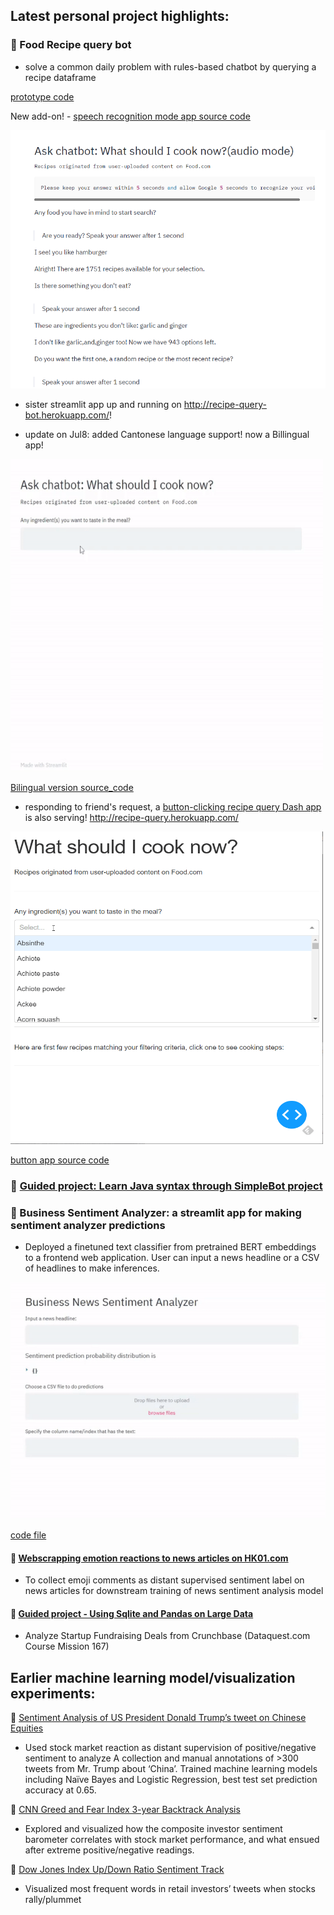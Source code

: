 ## Latest personal project highlights:

###  Food Recipe query bot 
- solve a common daily problem with rules-based chatbot by querying a recipe dataframe

[prototype code](https://github.com/Amyylam/sentimentscale/blob/master/recipe_bot.ipynb)

New add-on! - [speech recognition mode app source code](https://github.com/Amyylam/sentimentscale/blob/master/recipe_bot_app_audiomode.py)

[![recipe bot speech recognition mode demo](https://github.com/Amyylam/sentimentscale/blob/master/img/Capture_audioapp_crop.PNG)](https://youtu.be/Ae2fZu4opic)

- sister streamlit app up and running on http://recipe-query-bot.herokuapp.com/!
+ update on Jul8: added Cantonese language support! now a Billingual app!
<img src='https://github.com/Amyylam/sentimentscale/blob/master/img/recipebot_demo_chickenham.gif' width=500 height=500 alt='recipe_demo_chickenham_gif'>

[Bilingual version source_code](https://github.com/Amyylam/sentimentscale/blob/master/bilingual_recipe_bot.py) 

- responding to friend's request, a [button-clicking recipe query Dash app](http://recipe-query.herokuapp.com/) is also serving! <http://recipe-query.herokuapp.com/>
<img src='https://github.com/Amyylam/sentimentscale/blob/master/img/button_app_filteredingredients.gif' width=500 height=500 alt="button-clicking recipe query Dash app">

[button app source code](https://github.com/Amyylam/sentimentscale/blob/master/recipe_query_button_app.py)

###  [Guided project: Learn Java syntax through SimpleBot project](https://github.com/Amyylam/sentimentscale/blob/master/Learn%20Java%20syntax%20through%20project%20SimpleBot.md)

###  Business Sentiment Analyzer: a streamlit app for making sentiment analyzer predictions
-	Deployed a finetuned text classifier from pretrained BERT embeddings to a frontend web application. User can input a news headline or a CSV of headlines to make inferences.

![Simple news sentiment analyzer app made with Streamlit](https://github.com/Amyylam/sentimentscale/blob/master/img/news_senti_app_demo.gif)

[code file](https://github.com/Amyylam/sentimentscale/blob/master/flair_make_predictions_app.py)

####  [Webscrapping emotion reactions to news articles on HK01.com](https://github.com/Amyylam/sentimentscale/blob/master/emo_count_corpus.py)
- To collect emoji comments as distant supervised sentiment label on news articles for downstream training of news sentiment analysis model 

####  [Guided project - Using Sqlite and Pandas on Large Data](https://github.com/Amyylam/sentimentscale/blob/master/guided_project_large_data_handling/Using_Sqlite_Pandas_on_Large_Data.ipynb)
- Analyze Startup Fundraising Deals from Crunchbase (Dataquest.com Course Mission 167)

## Earlier machine learning model/visualization experiments:

	[Sentiment Analysis of US President Donald Trump’s tweet on Chinese Equities](https://github.com/Amyylam/sentimentscale/blob/master/sentiment_analysis_trial.ipynb)
-	Used stock market reaction as distant supervision of positive/negative sentiment to analyze A collection and manual annotations of >300 tweets from Mr. Trump about ‘China’. Trained machine learning models including Naïve Bayes and Logistic Regression, best test set prediction accuracy at 0.65.

	[CNN Greed and Fear Index 3-year Backtrack Analysis](https://github.com/Amyylam/sentimentscale/blob/master/CNNGreedIndex_3yr_backtrack.ipynb)
-	 Explored and visualized how the composite investor sentiment barometer correlates with stock market performance, and what ensued after extreme positive/negative readings.

	[Dow Jones Index Up/Down Ratio Sentiment Track](https://github.com/Amyylam/sentimentscale/blob/master/UpDown_ratio_sentiment_track.ipynb)
-	 Visualized most frequent words in retail investors’ tweets when stocks rally/plummet

